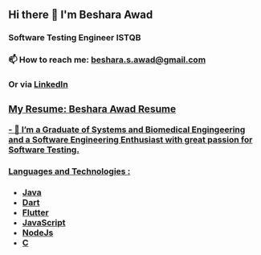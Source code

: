 <h2> Hi there 👋 I'm Beshara Awad </h2>
<h3> Software Testing Engineer ISTQB </h3>
<h3> 📫 How to reach me: <a href = "mailto: beshara.s.awad@gmail.com"> beshara.s.awad@gmail.com</a> </h3>
<h3> Or via <a href="https://www.linkedin.com/in/beshara-awad-041723214/"> LinkedIn 
<!--     <img src="https://i.stack.imgur.com/gVE0j.png" alt="linkedin"> </a> &nbsp;</h3> -->
<h3> My Resume: <a href= "https://drive.google.com/file/d/1hQlcU8UZNFnvXbLd_ztEs6YzkNosZ5co/view?usp=sharing">Beshara Awad Resume</h3>
- 🔭 I’m a Graduate of Systems and Biomedical Engingeering and a Software Engineering Enthusiast with great passion for Software Testing.
<h4>Languages and Technologies :</h4>
<ul>
<li> Java </li> 
<li> Dart </li> 
<li> Flutter </li>
<li> JavaScript </li>
<li> NodeJs </li>
<li> C </li>
</ul>

<!--
**BesharaSafwat/BesharaSAfwat** is a ✨ _special_ ✨ repository because its `README.md` (this file) appears on your GitHub profile.
Here are some ideas to get you started:
- 🔭 I’m currently working on ...
- 🌱 I’m currently learning ...
- 👯 I’m looking to collaborate on ...
- 🤔 I’m looking for help with ...
- 💬 Ask me about ...
- 📫 How to reach me: ...
- 😄 Pronouns: ...
- ⚡ Fun fact: ...
-->
